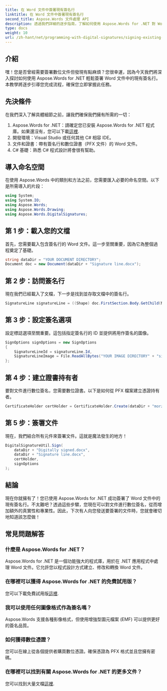 ```yaml
---
title: 在 Word 文件中簽署現有簽名行
linktitle: 在 Word 文件中簽署現有簽名行
second_title: Aspose.Words 文件處理 API
description: 透過我們詳細的逐步指南，了解如何使用 Aspose.Words for .NET 對 Word 文件中的現有簽名行進行簽署。非常適合開發人員。
type: docs
weight: 10
url: /zh-hant/net/programming-with-digital-signatures/signing-existing-signature-line/
---
```

## 介紹

嘿！您是否曾經需要簽署數位文件但發現有點麻煩？您很幸運，因為今天我們將深入探討如何使用 Aspose.Words for .NET 輕鬆簽署 Word 文件中的現有簽名行。本教學將逐步引導您完成流程，確保您立即掌握此任務。

## 先決條件

在我們深入了解具體細節之前，讓我們確保我們擁有所需的一切：

1.  Aspose.Words for .NET：請確定您已安裝 Aspose.Words for .NET 程式庫。如果還沒有，您可以下載[這裡](https://releases.aspose.com/words/net/).
2. 開發環境：Visual Studio 或任何其他 C# 相容 IDE。
3. 文件和證書：帶有簽名行和數位證書（PFX 文件）的 Word 文件。
4. C# 基礎：熟悉 C# 程式設計將會很有幫助。

## 導入命名空間

在使用 Aspose.Words 中的類別和方法之前，您需要匯入必要的命名空間。以下是所需導入的片段：

```csharp
using System;
using System.IO;
using Aspose.Words;
using Aspose.Words.Drawing;
using Aspose.Words.DigitalSignatures;
```

## 第 1 步：載入您的文檔

首先，您需要載入包含簽名行的 Word 文件。這一步至關重要，因為它為整個過程奠定了基礎。

```csharp
string dataDir = "YOUR DOCUMENT DIRECTORY";
Document doc = new Document(dataDir + "Signature line.docx");
```

## 第 2 步：訪問簽名行

現在我們已經載入了文檔，下一步是找到並存取文檔中的簽名行。

```csharp
SignatureLine signatureLine = ((Shape) doc.FirstSection.Body.GetChild(NodeType.Shape, 0, true)).SignatureLine;
```

## 第 3 步：設定簽名選項

設定標誌選項至關重要。這包括指定簽名行的 ID 並提供將用作簽名的圖像。

```csharp
SignOptions signOptions = new SignOptions
{
    SignatureLineId = signatureLine.Id,
    SignatureLineImage = File.ReadAllBytes("YOUR IMAGE DIRECTORY" + "signature_image.emf")
};
```

## 第 4 步：建立證書持有者

要對文件進行數位簽名，您需要數位證書。以下是如何從 PFX 檔案建立憑證持有者。

```csharp
CertificateHolder certHolder = CertificateHolder.Create(dataDir + "morzal.pfx", "your_password");
```

## 第 5 步：簽署文件

現在，我們結合所有元件來簽署文件。這就是魔法發生的地方！

```csharp
DigitalSignatureUtil.Sign(
    dataDir + "Digitally signed.docx",
    dataDir + "Signature line.docx",
    certHolder,
    signOptions
);
```

## 結論

現在你就擁有了！您已使用 Aspose.Words for .NET 成功簽署了 Word 文件中的現有簽名行。不太難吧？透過這些步驟，您現在可以對文件進行數位簽名，從而增加額外的真實性和專業性。因此，下次有人向您發送要簽署的文件時，您就會確切地知道該怎麼做！

## 常見問題解答

### 什麼是 Aspose.Words for .NET？

Aspose.Words for .NET 是一個功能強大的程式庫，用於在 .NET 應用程式中處理 Word 文件。它允許您以程式設計方式建立、修改和轉換 Word 文件。

### 在哪裡可以獲得 Aspose.Words for .NET 的免費試用版？

您可以下載免費試用版[這裡](https://releases.aspose.com/).

### 我可以使用任何圖像格式作為簽名嗎？

Aspose.Words 支援各種影像格式，但使用增強型圖元檔案 (EMF) 可以提供更好的簽名品質。

### 如何獲得數位憑證？

您可以在線上從各個提供者購買數位憑證。確保憑證為 PFX 格式並且您擁有密碼。

### 在哪裡可以找到有關 Aspose.Words for .NET 的更多文件？

您可以找到大量文檔[這裡](https://reference.aspose.com/words/net/).